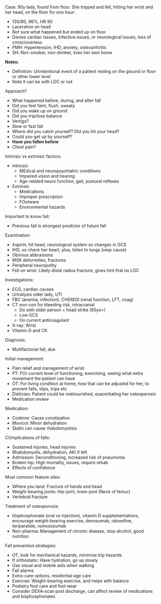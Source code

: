 Case:
90y lady, found from floor. She tripped and fell, hitting her wrist and her head, on the floor for one hour:
- 130/80, 96%, HR 90
- Laceration on head
- Not sure what happened but ended up on floor
- Denies cardiac issues, infective issues, or neurological issues, loss of consciousness
- PMH: Hypertension, IHD, anxiety, osteoarthrtiis
- SH: Non-smoker, non-drinker, lives her own home


**Notes:**
- Definition: Unintentional event of a patient resting on the ground or floor or other lower level
- Note it can be with LOC or not

Approach?
- What happened before, during, and after fall
- Did you feel faint, flush, sweaty
- Did you wake up on ground
- Did you trip/lose balance
- Vertigo?
- Slow or fast fall
- Where did you catch yourself? DId you hit your head?
- Could you get up by yourself?
- **Have you fallen before**
- Chest pain?

Intrinsic vs extrinsic factors:
- Intrinsic
	- MEdical and neuropsychiatric conditions
	- Impaired vision and hearing
	- Age-related neuro function, gait, postural reflexes
- Extrinsic
	- Medications
	- Improper prescription
	- FOotware
	- Environmental hazards

Important to know fall:
- Previous fall is strongest predictor of future fall

Examination:
- Aspirin, hit head, neurological system so changes in GCS
- IHD, so check her heart, plus, listen to lungs (resp cause)
- Obvious abbraisions
- MSK deformities, fractures
- Peripheral neuropothy
- Fell on wrist: Likely distal radius fracture, gives hint that no LOC

Investigations:
- ECG, cardiac causes
- Urinalysis older lady, UTI
- FBC (anemia, infection). CHEM20 (renal function, LFT, coag)
- CT non-con for bleeding risk, intracranial
	- Do with older person + head strike (65yo>)
	- Low GCS
	- On current anticoagulant
- X-ray: Wrist
- Vitamin D and CK

Diagnosis:
- Multifactorial fall, due

Initial management:
- Pain relief and management of wrist
- PT: FOr current level of functioning, exercising, seeing what extra movement the patient can have
- OT: For living condition at home, how that can be adjusted for her, to prevent falls, slips, trips etc
- Dietician: Patient could be malnourished, exacerbating her osteoperosis
- Medication review

Medication:
- Codeine: Cause constipation
- Movicol: Minor dehydration
- Statin can cause rhabdomyolisis

COmplications of falls:
- Sustained injuries, head injuries
- Rhabdomyolis, dehydration, AKI if left
- Admission: Deconditioning, increased risk of pneumonia
- Broken hip: High mortality, issues, require rehab
- Effects of confidence

Most common feature sites:
- WHere you land: Fracture of hands and head
- Weight-bearing joints: Hip-joint, knee-joint (Neck of femur)
- Vertebral fracture

Treatment of osteoporosis:
- bIsphosphonate (oral vs injection), vitamin D supplementations, encourage weight-bearing exercise, denosumab, raloxefine, teriparatide, romosozumab
- Non-pharma: Management of chronic disease, stop alcohol, good nutrition

Fall prevention strategies:
- OT, look for mechanical hazards, minimise trip hazards
- If orthostatic: Have hydration, go up slowly
- Use visual and mobile aids when walking
- Fall alarms
- Extra-care options, residential age care
- Exercise: Weight-bearing exercise, and helps with balance
- Podiatry foot care and foot wear
- Consider DEXA-scan post discharge, can affect review of medications and bisphosphonates